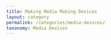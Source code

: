 ```yaml
---
title: Making Media Making Devices
layout: category
permalink: /categories/media-devices/
taxonomy: Media Devices
---
```

